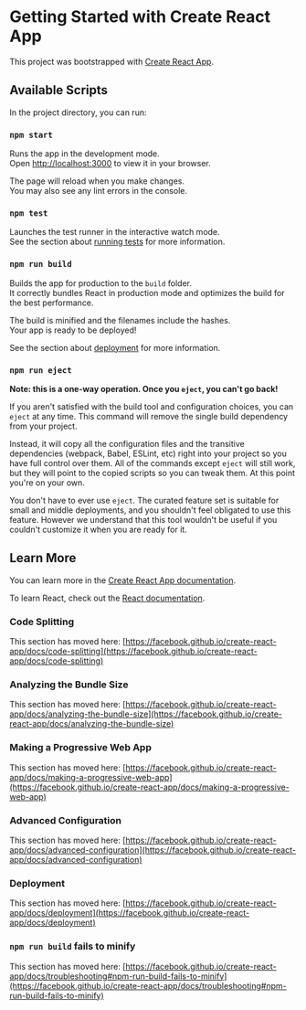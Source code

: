 <!---
  /$$$$$$        /$$$$$$$              /$$                                                   /$$$$$$$                                         
 /$$__  $$      | $$__  $$            | $$                                                  | $$__  $$                                        
| $$  \ $$      | $$  \ $$  /$$$$$$  /$$$$$$    /$$$$$$   /$$$$$$   /$$$$$$   /$$$$$$       | $$  \ $$  /$$$$$$   /$$$$$$   /$$$$$$$  /$$$$$$ 
| $$  | $$      | $$$$$$$/ /$$__  $$|_  $$_/   |____  $$ /$$__  $$ /$$__  $$ /$$__  $$      | $$$$$$$/ /$$__  $$ /$$__  $$ /$$_____/ /$$__  $$
| $$  | $$      | $$____/ | $$  \ $$  | $$      /$$$$$$$| $$  \ $$| $$$$$$$$| $$  \__/      | $$____/ | $$$$$$$$| $$  \__/|  $$$$$$ | $$  \ $$
| $$  | $$      | $$      | $$  | $$  | $$ /$$ /$$__  $$| $$  | $$| $$_____/| $$            | $$      | $$_____/| $$       \____  $$| $$  | $$
|  $$$$$$/      | $$      |  $$$$$$/  |  $$$$/|  $$$$$$$|  $$$$$$$|  $$$$$$$| $$            | $$      |  $$$$$$$| $$       /$$$$$$$/|  $$$$$$/
 \______/       |__/       \______/    \___/   \_______/ \____  $$ \_______/|__/            |__/       \_______/|__/      |_______/  \______/ 
                                                         /$$  \ $$                                                                            
                                                        |  $$$$$$/                                                                            
                                                         \______/                                                                             
-->
# Getting Started with Create React App

This project was bootstrapped with [Create React App](https://github.com/facebook/create-react-app).

## Available Scripts

In the project directory, you can run:

### `npm start`

Runs the app in the development mode.\
Open [http://localhost:3000](http://localhost:3000) to view it in your browser.

The page will reload when you make changes.\
You may also see any lint errors in the console.

### `npm test`

Launches the test runner in the interactive watch mode.\
See the section about [running tests](https://facebook.github.io/create-react-app/docs/running-tests) for more information.

### `npm run build`

Builds the app for production to the `build` folder.\
It correctly bundles React in production mode and optimizes the build for the best performance.

The build is minified and the filenames include the hashes.\
Your app is ready to be deployed!

See the section about [deployment](https://facebook.github.io/create-react-app/docs/deployment) for more information.

### `npm run eject`

**Note: this is a one-way operation. Once you `eject`, you can't go back!**

If you aren't satisfied with the build tool and configuration choices, you can `eject` at any time. This command will remove the single build dependency from your project.

Instead, it will copy all the configuration files and the transitive dependencies (webpack, Babel, ESLint, etc) right into your project so you have full control over them. All of the commands except `eject` will still work, but they will point to the copied scripts so you can tweak them. At this point you're on your own.

You don't have to ever use `eject`. The curated feature set is suitable for small and middle deployments, and you shouldn't feel obligated to use this feature. However we understand that this tool wouldn't be useful if you couldn't customize it when you are ready for it.

## Learn More

You can learn more in the [Create React App documentation](https://facebook.github.io/create-react-app/docs/getting-started).

To learn React, check out the [React documentation](https://reactjs.org/).

### Code Splitting

This section has moved here: [https://facebook.github.io/create-react-app/docs/code-splitting](https://facebook.github.io/create-react-app/docs/code-splitting)

### Analyzing the Bundle Size

This section has moved here: [https://facebook.github.io/create-react-app/docs/analyzing-the-bundle-size](https://facebook.github.io/create-react-app/docs/analyzing-the-bundle-size)

### Making a Progressive Web App

This section has moved here: [https://facebook.github.io/create-react-app/docs/making-a-progressive-web-app](https://facebook.github.io/create-react-app/docs/making-a-progressive-web-app)

### Advanced Configuration

This section has moved here: [https://facebook.github.io/create-react-app/docs/advanced-configuration](https://facebook.github.io/create-react-app/docs/advanced-configuration)

### Deployment

This section has moved here: [https://facebook.github.io/create-react-app/docs/deployment](https://facebook.github.io/create-react-app/docs/deployment)

### `npm run build` fails to minify

This section has moved here: [https://facebook.github.io/create-react-app/docs/troubleshooting#npm-run-build-fails-to-minify](https://facebook.github.io/create-react-app/docs/troubleshooting#npm-run-build-fails-to-minify)
